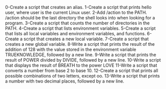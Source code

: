 0-Create a script that creates an alias. 1-Create a script that prints hello user, where user is the current Linux user. 2-Add /action to the PATH. /action should be the last directory the shell looks into when looking for a program. 3-Create a script that counts the number of directories in the PATH. 4-Create a script that lists environment variables. 5-Create a script that lists all local variables and environment variables, and functions. 6-Create a script that creates a new local variable. 7-Create a script that creates a new global variable. 8-Write a script that prints the result of the addition of 128 with the value stored in the environment variable TRUEKNOWLEDGE, followed by a new line. 9-Write a script that prints the result of POWER divided by DIVIDE, followed by a new line. 10-Write a script that displays the result of BREATH to the power LOVE 11-Write a script that converts a number from base 2 to base 10. 12-Create a script that prints all possible combinations of two letters, except oo. 13-Write a script that prints a number with two decimal places, followed by a new line.
